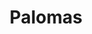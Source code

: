 ---
title: Palomas
date: 
draft: false

# descripcion
description : Aros colgantes pasantes en plata 925.

materials: Plata 925

color: 

dimensions: Largo total 3.5cm

code: 01-01-0942

type: "Aros"

categories: []

price: $2.740,00

price_eftvo: $2.330,00

# Images
# first image will be shown in the product page
images:
  # - image: "images/path_to_image"
  # La ubicacion de las imagenes es imagenes/Aros/Aros.Colgantes/01-01-0942-palomas
  - image: "./images/aros/colgantes/01-01-0942-palomas.jpg"
---